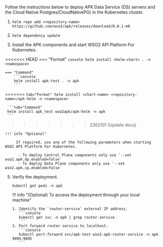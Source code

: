 
Follow the instructions below to deploy APK Data Service (DS) servers and the Cloud Native Postgres(CloudNativePG) in the Kubernetes cluster.

1. ``` helm repo add <repository-name> https://github.com/wso2/apk/releases/download/0.0.1-m8 ```

2. ``` helm dependency update ```

3.  Install the APK components and start WSO2 API Platform For Kubernetes.

<<<<<<< HEAD
	=== "Format"
		```console
		helm install <helm-chart> . -n <namespace>
		```

	=== "Command"
		```console
		helm install apk-test . -n apk
		```
=======
     ```tab="Format"
    helm install <chart-name> <repository-name>/apk-helm -n <namespace>
     ```
     
     
     ```tab="Command"
     helm install apk_test wso2apk/apk-helm -n apk
     ```
>>>>>>> 2362101 (Update docs)

    !!! info "Optional"

         If required, use one of the following parameters when starting WSO2 API Platform For Kubernetes.

          - To deploy Control Plane components only use `--set wso2.apk.dp.enabled=false`
          - To deploy Data Plane components only use `--set wso2.apk.cp.enabled=false`

5.  Verify the deployment.

      ```console
      kubectl get pods -n apk
      ```

    !!! info "(Optional) To access the deployment through your local machine"

        1. Identify the `router-service` external IP address.
           ```console
           kubectl get svc -n apk | grep router-service
           ```
        2. Port forward router service to localhost.
           ```console
           kubectl port-forward svc/apk-test-wso2-apk-router-service -n apk 9095:9095
           ```